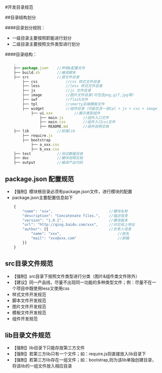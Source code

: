 #开发目录规范

##目录结构划分

####目录划分规则：

* 一级目录主要按照职能进行划分
* 二级目录主要按照文件类型进行划分

####目录结构：

```javascript
    .
    ├── package.json    //声明&配置文件
    ├── build.sh        //编译脚本
    ├── src             //源文件目录
        ├── css             //css 样式文件目录
        ├── less            //less 样式文件目录
        ├── js              //js 文件目录
        ├── image           //图片文件目录(可包含png,gif,jpg等)
        ├── swf             //flash文件
        ├── tpl             //smarty后端模板文件
        ├── widget          //组件目录（可能包含一组tpl + js + css + image）
            ├── ui.xxx          //展示类型组件
                ├── main.js         //组件入口文件
                ├── main.css        //组件入口css文件
                ├── README.md       //组件说明文档
    ├── lib             //前端lib
        ├── require.js
        ├── bootstrap
            ├── a_xxx.css
            ├── b_xxx.css
    ├── test            //测试数据目录
    ├── doc             //模块说明文档
    ├── output          //编译产出代码
```

## package.json  配置规范
* 【强制】模块根目录必须有package.json文件，进行模块的配置
* package.json主要配置信息如下
```javascript
    {
        "name": "xxx",                          //模块名称
        "description": "Concatenate files.",    //描述信息
        "version": "1.0.1",                     //模块版本
        "url": "http://qing.baidu.com/xxx",     //对应线上地址
        "author": [{                            //负责人信息
            "name": "xxx",                          //姓名
            "mail": "xxx@xxx.com"                   //邮箱
        }]
    }
```

## src目录文件规范
* 【强制】src目录下按照文件类型进行分类（图片&组件类文件除外）
* 【建议】同一产品线，尽量不出现同一功能的多种类型文件；例：尽量不在一个项目中既使用less又使用css
* 样式文件开发规范
* 脚本文件开发规范
* 图片文件开发规范
* 模板文件开发规范
* 组件开发规范

## lib目录文件规范
* 【强制】lib目录下只能存放第三方文件
* 【强制】若第三方lib只有一个文件；如：require.js则直接放入lib目录下
* 【强制】若第三方lib存在一组文件；如：bootstrap,则为该lib单独创建目录，将该lib的一组文件放入相应目录
